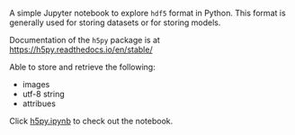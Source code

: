 A simple Jupyter notebook to explore `hdf5` format in Python.
This format is generally used for storing datasets or for storing models.

Documentation of the `h5py` package is at https://h5py.readthedocs.io/en/stable/

Able to store and retrieve the following:

* images 
* utf-8 string
* attribues 



Click [h5py.ipynb](h5py.ipynb) to check out the notebook.